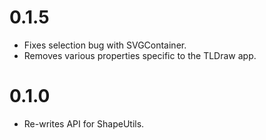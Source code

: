 # 0.1.5

- Fixes selection bug with SVGContainer.
- Removes various properties specific to the TLDraw app.

# 0.1.0

- Re-writes API for ShapeUtils.

